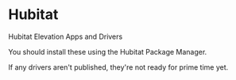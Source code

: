 # Hubitat
Hubitat Elevation Apps and Drivers

You should install these using the Hubitat Package Manager.

If any drivers aren't published, they're not ready for prime time yet.
